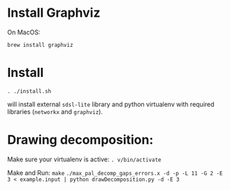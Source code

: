 # Install Graphviz

On MacOS:

`brew install graphviz`

# Install

`. ./install.sh`

will install external `sdsl-lite` library and python virtualenv with required libraries (`networkx` and `graphviz`).

# Drawing decomposition:

Make sure your virtualenv is active:
`. v/bin/activate`

Make and Run:
`make`
`./max_pal_decomp_gaps_errors.x -d -p -L 11 -G 2 -E 3 < example.input | python drawDecomposition.py -d -E 3`
